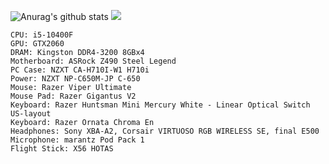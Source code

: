 
![Anurag's github stats](https://github-readme-stats.vercel.app/api?username=ergofriend&count_private=true&show_icons=true&theme=tokyonight&include_all_commits=true)
![](https://i.gyazo.com/af4edb7ec99ee03df31c3e3f839e81be.jpg)

```make  
CPU: i5-10400F
GPU: GTX2060
DRAM: Kingston DDR4-3200 8GBx4
Motherboard: ASRock Z490 Steel Legend
PC Case: NZXT CA-H710I-W1 H710i
Power: NZXT NP-C650M-JP C-650
Mouse: Razer Viper Ultimate
Mouse Pad: Razer Gigantus V2
Keyboard: Razer Huntsman Mini Mercury White - Linear Optical Switch US-layout
Keyboard: Razer Ornata Chroma En
Headphones: Sony XBA-A2, Corsair VIRTUOSO RGB WIRELESS SE, final E500
Microphone: marantz Pod Pack 1
Flight Stick: X56 HOTAS
```
